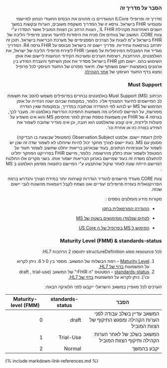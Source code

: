 <div id="intro" dir="rtl" markdown="1">

### הסבר על מדריך זה
מדריך זה ופרופילי ILCore המוגדרים בו מהווים את הבסיס התעודי הנחוץ למיישמי ומטמיעי FHIR בישראל. גרסא זו של המדריך משקפת משובים, הערות ובקשות במשך השנים האחרונות מקהילת IL  FHIR , הצוות הרחב וכן הצוות המוביל ואשר הוסדרו ע"י צוות CORE. המשוב של צוותים אלו מניח את היסודות לתיעוד ועיצוב פרופילי הליבה של FHIR בישראל ע"מ לענות על הצרכים הספציפיים של מערכת הבריאות בישראל. תוכן זה יתרחב בגרסאות עתידיות.
מדריך יישום זה בישראל מבוסס על FHIR גרסה R4. המדריך מגדיר את המגבלות המינימליות על משאבי FHIR ליצירת פרופילי הליבה של ישראל, את האלמנטים, ההרחבות, רשימות הערכים ומערכות הקידוד הנחוצות ליישום ואת אופן השימוש בהם. יישום תקן FHIR בישראל מסדיר את אופן השיתוף והעברת המידע בין ארגונים באמצעות יישום משותף שלו. 
תיאור מפורט של התעוד העיסקי לכל פרופיל נמצא בדף התעוד העיסקי של [אתר הקהילה]( https://www.fhir-il-community.org/fhir-israel-core)

### Must Support

הכיתוב (MS) Must Support באלמנטים נבחרים בפרופילים משמש להסב את תשומת לב המיישמים לתיעוד המצורף אליו. כלומר, במקומות שבהם ישנה הנחייה על אופן המימוש של MS יש לנהוג לפי ההגדרה שכתובה במדריך, ובמקומות שאין הגדרה מפורשת, על המיישם להחליט מה משמעות התמיכה הנדרשת באלמנט זה. מעבר לכך, בגרסה 4 של FHIR אין משמעות נוספת שניתן לגזור מהסימון MS  והוא אינו משפיע על פעולות ולידציה, אינו קובע שהאלמנט הוא חובה, וכן אינו מגדיר שחובה לשמור את המידע בצורה כזו או אחרת וכו'.

להלן דוגמת יישום: אלמנט Observation.Subject (המטופל שבוצעה בו הבדיקה) מסומן עם MS. בעת יישום לצורך מחקר יכול להיות שיוחלט לא לשמור שדה זה שכן יש לשמור על אנונימיות הנתונים, בעוד שבארגון בריאות יוחלט שחשוב לשמור תעוד על המטופל ולשמור אותו כחלק מהרשומה. כלומר, מיישם FHIR בפרוייקט המחקר יחליט להתעלם משדה זה בעוד שמיישם בארגון הבריאות ישמור אותו.  בשני מקרים אלו החלטת המיישם הייתה שונה לאחר שיקול שהתבצע ע"י המיישם כתוצאה מסימון האלמנט ב MS  .

 צוות CORE מעודד מיישמים להגדיר הגדרות קשיחות יותר במידת הצורך והנדרש ברמה הפרויקטאלית בעזרת פרופילים יעודיים ואנו נשמח לקבל דוגמאות מהשטח לגבי יישום שכזה.

מקורות מידע מומלצים נוספים :

* [ההגדרה הפורמאלית בתקן](https://www.hl7.org/fhir/R4/profiling.html#mustsupport) 

* [לקחים שנלמדו ממימושים בשטח של MS](
https://confluence.hl7.org/display/FMG/Clarification+to+the+Term+Must+Support)

* [המימוש ל MS בפרופיל של ה US Core](https://build.fhir.org/ig/HL7/US-Core/must-support.html#must-support-elements)

### Maturity Level (FMM) & standards-status 
לכל resource מסוג structureDefinition יתווספו 2 הרחבות HL7:
1. [Maturity Level](https://hl7.org/fhir/R4/extension-structuredefinition-fmm-definitions.html#extension.fmm) – רמת הבשלות של המשאב. מספר בין 0 ל 6. ניתן לקרוא על המשמעות [בדף של HL7.](https://hl7.org/fhir/R4/versions.html#maturity)
2. [standards-status](https://hl7.org/fhir/R4/extension-structuredefinition-standards-status.html) – הסטטוס "ה FHIRי" של המשאב (draft , trial-use וכו'). ניתן לקרוא על המשמעות [בדף של HL7.](https://hl7.org/fhir/R4/versions.html#std-process)

הערכים לכל מאפיין במשאב הישראלי ייקבעו לפני הלוגיקה הבאה:

|   הסבר  | standards-status | Maturity-level (FMM) |
| --- | --- | --- |
|   המשאב עדיין בשלב עבודה לפני הערות הקהילה ומפגש התיקוף של הצוות המוביל| draft | 0   |
|   המשאב בשלב של לאחר הערות הקהילה ותיקוף הצוות המוביל| Trial-Use | 1   |
| יקבע בהמשך | Normal | 2   |

 </div>

{% include markdown-link-references.md %}
